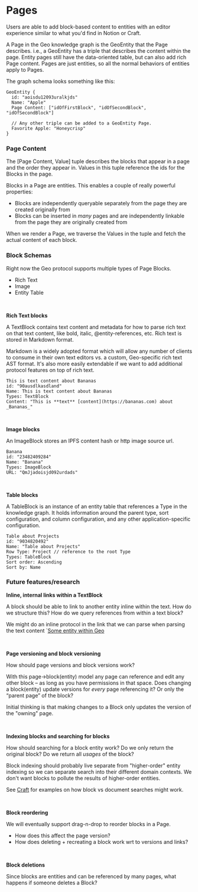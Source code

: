 # Pages

Users are able to add block-based content to entities with an editor experience similar to what you'd find in Notion or Craft.

A Page in the Geo knowledge graph is the GeoEntity that the Page describes. i.e., a GeoEntity has a triple that describes the content within the page. Entity pages still have the data-oriented table, but can also add rich Page content. Pages are just entities, so all the normal behaviors of entities apply to Pages.

The graph schema looks something like this:

```
GeoEntity {
  id: "aoisdu12093uralkjds"
  Name: "Apple"
  Page Content: ["idOfFirstBlock", "idOfSecondBlock", "idOfSecondBlock"]

  // Any other triple can be added to a GeoEntity Page.
  Favorite Apple: "Honeycrisp"
}
```

### Page Content

The [Page Content, Value] tuple describes the blocks that appear in a page and the order they appear in. Values in this tuple reference the ids for the Blocks in the page.

Blocks in a Page are entities. This enables a couple of really powerful properties:

- Blocks are independently queryable separately from the page they are created originally from
- Blocks can be inserted in _many_ pages and are independently linkable from the page they are originally created from

When we render a Page, we traverse the Values in the tuple and fetch the actual content of each block.

### Block Schemas

Right now the Geo protocol supports multiple types of Page Blocks.

- Rich Text
- Image
- Entity Table

<br/>

**Rich Text blocks**

A TextBlock contains text content and metadata for how to parse rich text on that text content, like bold, italic, @entity-references, etc. Rich text is stored in Markdown format.

Markdown is a widely adopted format which will allow any number of clients to consume in their own text editors vs. a custom, Geo-specific rich text AST format. It's also more easily extendable if we want to add additional protocol features on top of rich text.

```
This is text content about Bananas
id: "90ausdlkasdland"
Name: This is text content about Bananas
Types: TextBlock
Content: "This is **text** [content](https://bananas.com) about _Bananas_"
```

<br/>

**Image blocks**

An ImageBlock stores an IPFS content hash or http image source url.

```
Banana
id: "23482409284"
Name: "Banana"
Types: ImageBlock
URL: "QmJjadoisjd092urdads"
```

<br/>

**Table blocks**

A TableBlock is an instance of an entity table that references a Type in the knowledge graph. It holds information around the parent type, sort configuration, and column configuration, and any other application-specific configuration.

```
Table about Projects
id: "9034820492"
Name: "Table about Projects"
Row Type: Project // reference to the root Type
Types: TableBlock
Sort order: Ascending
Sort by: Name
```

### Future features/research

**Inline, internal links within a TextBlock**

A block should be able to link to another entity inline within the text. How do we structure this? How do we query references from within a text block?

We might do an inline protocol in the link that we can parse when parsing the text content
`[Some entity within Geo](geo://idOfReferencedEntity)

<br/>

**Page versioning and block versioning**

How should page versions and block versions work?

With this page→block(entity) model any page can reference and edit any other block – as long as you have permissions in that space. Does changing a block(entity) update versions for _every_ page referencing it? Or only the “parent page” of the block?

Initial thinking is that making changes to a Block only updates the version of the "owning" page.

<br/>

**Indexing blocks and searching for blocks**

How should searching for a block entity work? Do we only return the original block? Do we return all _usages_ of the block?

Block indexing should probably live separate from "higher-order" entity indexing so we can separate search into their different domain contexts. We don't want blocks to pollute the results of higher-order entities.

See [Craft](https://craft.do) for examples on how block vs document searches might work.

<br/>

**Block reordering**

We will eventually support drag-n-drop to reorder blocks in a Page.

- How does this affect the page version?
- How does deleting + recreating a block work wrt to versions and links?

<br/>

**Block deletions**

Since blocks are entities and can be referenced by many pages, what happens if someone deletes a Block?
